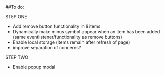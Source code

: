 ##To do:

STEP ONE
- Add remove button functionality in li items
- Dynamically make minus symbol appear when an item has been added (same eventlistener/functionality as remove buttons)
- Enable local storage (items remain after refresh of page)
- improve separation of concerns?

STEP TWO
- Enable popup modal
